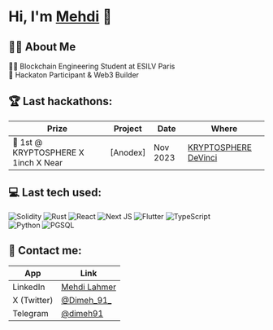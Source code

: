 <h1>Hi, I'm <a href="www.linkedin.com/in/mehdi-lahmer">Mehdi</a> 👋</h1>

<h2>👨‍💻 About Me</h2>
👨‍🎓 Blockchain Engineering Student at ESILV Paris <br>🥇 Hackaton Participant & Web3 Builder <br> 



<h2>🏆 Last hackathons:</h2>

| Prize | Project | Date | Where |
| --- | --- | --- | --- |
| 🥇 1st @ KRYPTOSPHERE X 1inch X Near | [Anodex] | Nov 2023 | [KRYPTOSPHERE DeVinci](https://twitter.com/KRYPTOSPHERE) |

<h2> 💻 Last tech used:</h2>

![Solidity](https://img.shields.io/badge/Solidity-%23363636.svg?style=for-the-badge&logo=solidity&logoColor=white)
![Rust](https://img.shields.io/badge/Rust-000000?style=for-the-badge&logo=rust&logoColor=white)
![React](https://img.shields.io/badge/react-%2320232a.svg?style=for-the-badge&logo=react&logoColor=%2361DAFB)
![Next JS](https://img.shields.io/badge/Next-black?style=for-the-badge&logo=next.js&logoColor=white)
![Flutter](https://img.shields.io/badge/Flutter-02569B?style=for-the-badge&logo=flutter&logoColor=white)
![TypeScript](https://img.shields.io/badge/typescript-%23007ACC.svg?style=for-the-badge&logo=typescript&logoColor=white)  
![Python](https://img.shields.io/badge/python-3670A0?style=for-the-badge&logo=python&logoColor=ffdd54)
![PGSQL](https://img.shields.io/badge/PostgreSQL-316192?style=for-the-badge&logo=postgresql&logoColor=white)

<h2>🔗 Contact me:</h2>

| App | Link |
| --- | --- |
| LinkedIn | [Mehdi Lahmer](www.linkedin.com/in/mehdi-lahmer) |
| X (Twitter) | [@Dimeh_91_](https://x.com/Dimeh_91_) |
| Telegram | [@dimeh91](https://t.me/dimeh91) |
